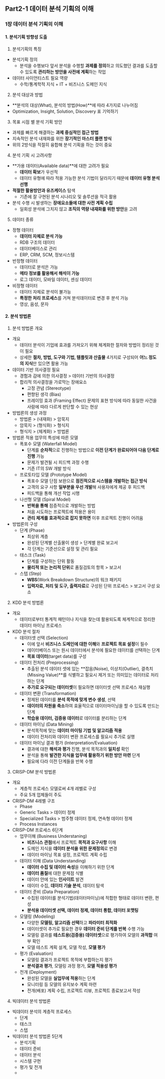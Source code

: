 ## Part2-1 데이터 분석 기획의 이해

### 1장 데이터 분석 기획의 이해

#### 1. 분석기획 방향성 도출

1. 분석기획의 특징
 - 분석기획 정의
   - 분석을 수행보다 앞서 분석을 수행할 **과제를 정의**하고 의도했던 결과를 도출할 수 있도록 **관리하는 방안을 사전에 계획**하는 작업
 - 데이터 사이언티스트 필요 역량
   - 수학/통계학적 지식 + IT + 비즈니스 도메인 지식
2. 분석 대상과 방법
- **분석의 대상(What), 분석의 방법(How)**에 따라 4가지로 나누어짐
- Optimization, Insight, Solution, Discovery 표 기억하기
3. 목표 시점 별 분석 기획 방안
- 과제를 빠르게 해결하는 **과제 중심적인 접근 방법**
- 지속적인 분석 내재화를 위한 **장기적인 마스터 플랜 방식**
- 위의 2방식을 적절히 융합해 분석 기획을 하는 것이 중요
4. 분석 기획 시 고려사항
- **가용 데이터(Available data)**에 대한 고려가 필요
  - **데이터 확보**가 우선적
  - 데이터 유형에 따라 적용 가능한 분석 기법이 달라지기 때문에 **데이터 유형 분석 선행**
- **적절한 활용방안과 유즈케이스** 탐색
  - 기존에 잘 구현된 분석 시나리오 및 솔루션을 적극 활용
- 분석 수행 시 발생하는 **장애요소들에 대한 사전 계획 수립**
  - 일회성 분석에 그치지 않고 **조직의 역량 내재화를 위한 방안**을 고려
5. 데이터 종류
- 정형 데이터
  - **데이터 자체로 분석 가능**
  - RDB 구조의 데이터
  - 데이터베이스로 관리
  - ERP, CRM, SCM, 정보시스템
- 반정형 데이터
  - 데이터로 분석은 가능
  - **메타 정보를 활용해서 해석이 가능**
  - 로그 데이터, 모바일 데이터, 센싱 데이터
- 비정형 데이터
  - 데이터 자체로 분석이 불가능
  - **특정한 처리 프로세스**를 거쳐 분석데이터로 변경 후 분석 가능
  - 영상, 음성, 문자



#### 2. 분석 방법론

1. 분석 방법론 개요
 - 개요
   - 데이터 분석이 기업에 효과를 가져오기 위해 체계화한 절차와 방법이 정리된 것이 필요
   - 상세한 **절차, 방법, 도구와 기법, 템플릿과 산출물** 4가지로 구성되어 **어느 정도의 지식**만 있으면 활용 가능
 - 데이터 기반 의사결정 필요
   - 경험과 감에 의한 의사결정 > 데이터 기반의 의사결정
   - 합리적 의사결정을 가로막는 장애요소
     - 고정 관념 (Stereotype)
     - 편향된 생각 (Bias)
     - 프레이밍 효과 (Framing Effect)
       문제의 표현 방식에 따라 동일한 사건을 사람에 따라 다르게 판단할 수 있는 현상
 - 방법론의 생성 과정
   - 방법론 > (내재화) > 암묵지
   - 암묵지 > (형식화) > 형식지
   - 형식지 > (체계화) > 방법론
 - 방법론 적용 업무의 특성에 따른 모델
   - 폭포수 모델 (Waterfall Model)
     - 단계를 **순차적**으로 진행하는 방법으로 **이전 단계가 완료되어야 다음 단계로 진행** 가능
     - 문제가 발견될 시 피드백 과정 수행
     - 기존 IT의 SW 개발 방식
   - 프로토타입 모델 (Prototype Model)
     - 폭포수 모델 단점 보완으로 **점진적으로 시스템을 개발하는 접근 방식**
     - 고객의 요구 사항 **일부분을 우선 개발**해 사용자에게 제공 후 피드백
     - 피드백을 통해 개선 작업 시행
   - 나선형 모델 (Spiral Model)
     - **반복을 통해** 점증적으로 개발하는 방법
     - 처음 시도하는 프로젝트에 적용은 용이
     - **관리 체계를 효과적으로 잡지 못하면** 이후 프로젝트 진행이 어려움
 - 방법론의 구성
   - 단계 (Phase)
     - 최상위 계층
     - 완성된 단계별 산출물이 생성 > 단계별 완료 보고서
     - 각 단계는 기준선으로 설정 및 관리 필요
   - 태스크 (Task)
     - 단계를 구성하는 단위 활동
     - **물리적 또는 논리적 단위**로 품질검토의 항목 > 보고서
   - 스텝 (Step)
     - **WBS**(Work Breakdown Structure)의 워크 패키지 
     - **입력자료, 처리 및 도구, 출력자료**로 구성된 단위 프로세스 > 보고서 구성 요소
2. KDD 분석 방법론
- 개요
  - 데이터로부터 통계적 패턴이나 지식을 찾는데 활용되도록 체계적으로 정리한 데이터 마이닝 프로세스
- KDD 분석 절차
  - 데이터셋 선택 (Selection)
    - 이에 앞서 **비즈니스 도메인에 대한 이해**와 **프로젝트 목표 설정**이 필수
    - 데이터베이스 또는 원시 데이터에서 분석에 필요한 데이터를 선택하는 단계
    - **목표 데이터**(target data)를 구성
  - 데이터 전처리 (Preprocessing)
    - 추출된 분석 데이터 셋에 있는 **잡음(Noise), 이상치(Outlier), 결측치(Missing Value)**를 식별하고 필요시 제거 또는 의미있는 데이터로 처리하는 단계
    - **추가로 요구되는 데이터셋**이 필요하면 데이터셋 선택 프로세스 재실행
  - 데이터 변환 (Transformation)
    - 정제된 데이터를 **분석 목적에 맞게 변수 생성**, 선택
    - **데이터의 차원을 축소**하여 효율적으로 데이터마이닝을 할 수 있도록 만드는 단계
    - **학습용 데이터, 검증용 데이터**로 데이터를 분리하는 단계
  - 데이터 마이닝 (Data Mining)
    - 분석목적에 맞는 **데이터 마이팅 기법 및 알고리즘 적용**
    - 데이터 전처리와 데이터 변환 프로세스를 필요시 추가로 실행
  - 데이터 마이닝 결과 평가 (Interpretation/Evaluation)
    - 결과에 대한 **해석과 평가** 진행, 분석 목적과의 **일치성** 확인
    - 분석을 통해 **발견한 지식을 업무에 활용하기 위한 방안 마련** 단계
    - 필요에 다라 이전 단계들을 반복 수행
3. CRISP-DM 분석 방법론
- 개요
  - 계층적 프로세스 모델로써 4개 레벨로 구성
  - 주요 5개 업체들이 주도
- CRISP-DM 4레벨 구조
  - Phase
  - Generic Tasks > 데이터 정제
  - Specialized Tasks > 범주형 데이터 정제, 연속형 데이터 정제
  - Process Instances
- CRISP-DM 프로세스 6단계
  - 업무이해 (Business Understaning)
    - **비즈니스 관점**에서 프로젝트 **목적과 요구사항** 이해
    - 도메인 지식을 **데이터 분석을 위한 문제정의**로 변경
    - 데이터 마이닝 목표 설정, 프로젝트 계획 수립
  - 데이터 이해 (Data Understanding)
    - **데이터 수집 및 데이터 속성**을 이해하기 위한 단계
    - **데이터 품질**에 대한 문제점 식별
    - 데이터 안에 있는 **인사이트** 발견
    - 데이터 수집, **데이터 기술 분석**, 데이터 탐색
  - 데이터 준비 (Data Preparation)
    - 수집된 데이터를 분석기법(데이터마이닝)에 적합한 형태로 데이터 변환, 편성
    - **분석용 데이터셋 선택, 데이터 정제, 데이터 통합, 데이터 포맷팅**
  - 모델링 (Modeling)
    - 다양한 **모델링, 알고리즘 선택**하고 **파라미터 최적화**
    - 데이터셋이 추가로 필요한 경우 **데이터 준비 단계를 반복** 수행 가능
    - 모델링 결과를 **테스트용(검증용) 데이터셋**으로 평가하여 모델의 **과적합** 여부 확인
    - 모델 테스트 계획 설계, 모델 작성, **모델 평가**
  - 평가 (Evaluation)
    - 모델링 결과가 프로젝트 목적에 부합하는지 평가
    - **분석결과 평가**, 모델링 과정 평가, **모델 적용성 평가**
  - 전개 (Deployment)
    - 완성된 모델을 **실업무에 적용**하는 단계
    - 모니터링 등 모델의 유지보수 계획 마련
    - 전개(배포) 계획 수립, 프로젝트 리뷰, 프로젝트 종료보고서 작성
4. 빅데이터 분석 방법론
- 빅데이터 분석의 계층적 프로세스
  - 단계
  - 태스크
  - 스텝
- 빅데이터 분석 방법론 5단계
  - 분석기획
  - 데이터 준비
  - 데이터 분석
  - 시스템 구현
  - 평가 및 전개
  - 



 

